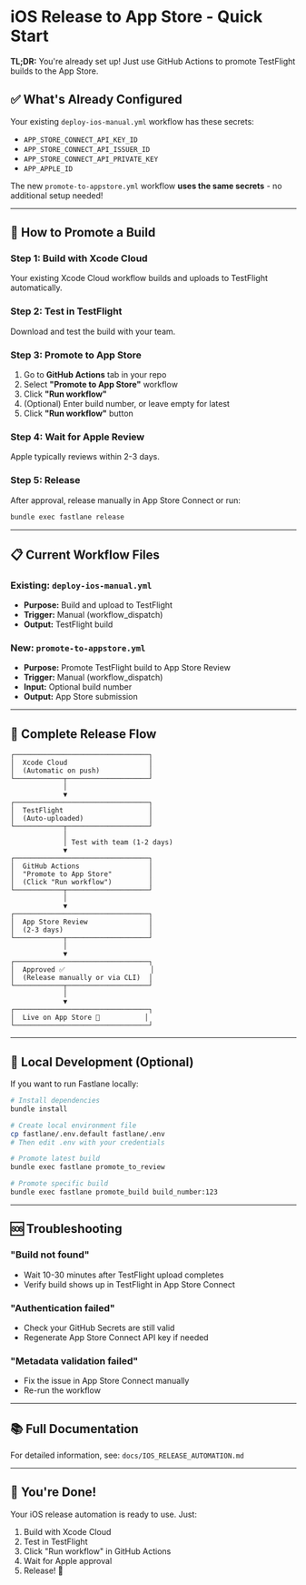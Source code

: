 # iOS Release to App Store - Quick Start

**TL;DR:** You're already set up! Just use GitHub Actions to promote TestFlight builds to the App Store.

## ✅ What's Already Configured

Your existing `deploy-ios-manual.yml` workflow has these secrets:
- `APP_STORE_CONNECT_API_KEY_ID`
- `APP_STORE_CONNECT_API_ISSUER_ID`
- `APP_STORE_CONNECT_API_PRIVATE_KEY`
- `APP_APPLE_ID`

The new `promote-to-appstore.yml` workflow **uses the same secrets** - no additional setup needed!

---

## 🚀 How to Promote a Build

### Step 1: Build with Xcode Cloud
Your existing Xcode Cloud workflow builds and uploads to TestFlight automatically.

### Step 2: Test in TestFlight
Download and test the build with your team.

### Step 3: Promote to App Store
1. Go to **GitHub Actions** tab in your repo
2. Select **"Promote to App Store"** workflow
3. Click **"Run workflow"**
4. (Optional) Enter build number, or leave empty for latest
5. Click **"Run workflow"** button

### Step 4: Wait for Apple Review
Apple typically reviews within 2-3 days.

### Step 5: Release
After approval, release manually in App Store Connect or run:
```bash
bundle exec fastlane release
```

---

## 📋 Current Workflow Files

### Existing: `deploy-ios-manual.yml`
- **Purpose:** Build and upload to TestFlight
- **Trigger:** Manual (workflow_dispatch)
- **Output:** TestFlight build

### New: `promote-to-appstore.yml`
- **Purpose:** Promote TestFlight build to App Store Review
- **Trigger:** Manual (workflow_dispatch)
- **Input:** Optional build number
- **Output:** App Store submission

---

## 🎯 Complete Release Flow

```
┌─────────────────────────────────┐
│  Xcode Cloud                    │
│  (Automatic on push)            │
└────────────┬────────────────────┘
             │
             ▼
┌─────────────────────────────────┐
│  TestFlight                     │
│  (Auto-uploaded)                │
└────────────┬────────────────────┘
             │
             │ Test with team (1-2 days)
             ▼
┌─────────────────────────────────┐
│  GitHub Actions                 │
│  "Promote to App Store"         │
│  (Click "Run workflow")         │
└────────────┬────────────────────┘
             │
             ▼
┌─────────────────────────────────┐
│  App Store Review               │
│  (2-3 days)                     │
└────────────┬────────────────────┘
             │
             ▼
┌─────────────────────────────────┐
│  Approved ✅                     │
│  (Release manually or via CLI)  │
└────────────┬────────────────────┘
             │
             ▼
┌─────────────────────────────────┐
│  Live on App Store 🎉           │
└─────────────────────────────────┘
```

---

## 🔧 Local Development (Optional)

If you want to run Fastlane locally:

```bash
# Install dependencies
bundle install

# Create local environment file
cp fastlane/.env.default fastlane/.env
# Then edit .env with your credentials

# Promote latest build
bundle exec fastlane promote_to_review

# Promote specific build
bundle exec fastlane promote_build build_number:123
```

---

## 🆘 Troubleshooting

### "Build not found"
- Wait 10-30 minutes after TestFlight upload completes
- Verify build shows up in TestFlight in App Store Connect

### "Authentication failed"
- Check your GitHub Secrets are still valid
- Regenerate App Store Connect API key if needed

### "Metadata validation failed"
- Fix the issue in App Store Connect manually
- Re-run the workflow

---

## 📚 Full Documentation

For detailed information, see: `docs/IOS_RELEASE_AUTOMATION.md`

---

## 🎉 You're Done!

Your iOS release automation is ready to use. Just:
1. Build with Xcode Cloud
2. Test in TestFlight
3. Click "Run workflow" in GitHub Actions
4. Wait for Apple approval
5. Release! 🚀
